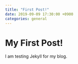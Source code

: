 ```yaml
---
title: "First Post!"
date: 2019-09-09 17:30:00 +0900
categories: general
---
```


# My First Post!

I am testing Jekyll for my blog.
